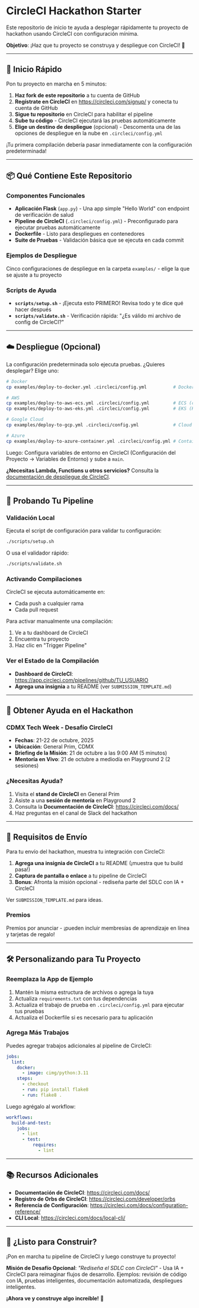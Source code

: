# CircleCI Hackathon Starter

Este repositorio de inicio te ayuda a desplegar rápidamente tu proyecto de hackathon usando CircleCI con configuración mínima.

**Objetivo**: ¡Haz que tu proyecto se construya y despliegue con CircleCI! 🚀

---

## 🚀 Inicio Rápido

Pon tu proyecto en marcha en 5 minutos:

1. **Haz fork de este repositorio** a tu cuenta de GitHub
2. **Regístrate en CircleCI** en https://circleci.com/signup/ y conecta tu cuenta de GitHub
3. **Sigue tu repositorio** en CircleCI para habilitar el pipeline
4. **Sube tu código** - CircleCI ejecutará las pruebas automáticamente
5. **Elige un destino de despliegue** (opcional) - Descomenta una de las opciones de despliegue en la nube en `.circleci/config.yml`

¡Tu primera compilación debería pasar inmediatamente con la configuración predeterminada!

---

## 📦 Qué Contiene Este Repositorio

### Componentes Funcionales

- **Aplicación Flask** (`app.py`) - Una app simple "Hello World" con endpoint de verificación de salud
- **Pipeline de CircleCI** (`.circleci/config.yml`) - Preconfigurado para ejecutar pruebas automáticamente
- **Dockerfile** - Listo para despliegues en contenedores
- **Suite de Pruebas** - Validación básica que se ejecuta en cada commit

### Ejemplos de Despliegue

Cinco configuraciones de despliegue en la carpeta `examples/` - elige la que se ajuste a tu proyecto

### Scripts de Ayuda

- **`scripts/setup.sh`** - ¡Ejecuta esto PRIMERO! Revisa todo y te dice qué hacer después
- **`scripts/validate.sh`** - Verificación rápida: "¿Es válido mi archivo de config de CircleCI?"

---

## ☁️ Despliegue (Opcional)

La configuración predeterminada solo ejecuta pruebas. ¿Quieres desplegar? Elige uno:

```bash
# Docker
cp examples/deploy-to-docker.yml .circleci/config.yml          # Docker Hub

# AWS
cp examples/deploy-to-aws-ecs.yml .circleci/config.yml         # ECS (contenedores)
cp examples/deploy-to-aws-eks.yml .circleci/config.yml         # EKS (Kubernetes)

# Google Cloud
cp examples/deploy-to-gcp.yml .circleci/config.yml             # Cloud Run

# Azure
cp examples/deploy-to-azure-container.yml .circleci/config.yml # Container Instances
```

Luego: Configura variables de entorno en CircleCI (Configuración del Proyecto → Variables de Entorno) y sube a `main`.

**¿Necesitas Lambda, Functions u otros servicios?** Consulta la [documentación de despliegue de CircleCI](https://circleci.com/docs/deployment-overview/).

---

## 🧪 Probando Tu Pipeline

### Validación Local

Ejecuta el script de configuración para validar tu configuración:

```bash
./scripts/setup.sh
```

O usa el validador rápido:

```bash
./scripts/validate.sh
```

### Activando Compilaciones

CircleCI se ejecuta automáticamente en:
- Cada push a cualquier rama
- Cada pull request

Para activar manualmente una compilación:
1. Ve a tu dashboard de CircleCI
2. Encuentra tu proyecto
3. Haz clic en "Trigger Pipeline"

### Ver el Estado de la Compilación

- **Dashboard de CircleCI**: https://app.circleci.com/pipelines/github/TU_USUARIO
- **Agrega una insignia** a tu README (ver `SUBMISSION_TEMPLATE.md`)

---

## 🎯 Obtener Ayuda en el Hackathon

### CDMX Tech Week - Desafío CircleCI

- **Fechas**: 21-22 de octubre, 2025
- **Ubicación**: General Prim, CDMX
- **Briefing de la Misión**: 21 de octubre a las 9:00 AM (5 minutos)
- **Mentoría en Vivo**: 21 de octubre a mediodía en Playground 2 (2 sesiones)

### ¿Necesitas Ayuda?

1. Visita el **stand de CircleCI** en General Prim
2. Asiste a una **sesión de mentoría** en Playground 2
3. Consulta la **Documentación de CircleCI**: https://circleci.com/docs/
4. Haz preguntas en el canal de Slack del hackathon

---

## 📝 Requisitos de Envío

Para tu envío del hackathon, muestra tu integración con CircleCI:

1. **Agrega una insignia de CircleCI** a tu README (¡muestra que tu build pasa!)
2. **Captura de pantalla o enlace** a tu pipeline de CircleCI
3. **Bonus**: Afronta la misión opcional - rediseña parte del SDLC con IA + CircleCI

Ver `SUBMISSION_TEMPLATE.md` para ideas.

### Premios

Premios por anunciar - ¡pueden incluir membresías de aprendizaje en línea y tarjetas de regalo!

---

## 🛠️ Personalizando para Tu Proyecto

### Reemplaza la App de Ejemplo

1. Mantén la misma estructura de archivos o agrega la tuya
2. Actualiza `requirements.txt` con tus dependencias
3. Actualiza el trabajo de prueba en `.circleci/config.yml` para ejecutar tus pruebas
4. Actualiza el Dockerfile si es necesario para tu aplicación

### Agrega Más Trabajos

Puedes agregar trabajos adicionales al pipeline de CircleCI:

```yaml
jobs:
  lint:
    docker:
      - image: cimg/python:3.11
    steps:
      - checkout
      - run: pip install flake8
      - run: flake8 .
```

Luego agrégalo al workflow:

```yaml
workflows:
  build-and-test:
    jobs:
      - lint
      - test:
          requires:
            - lint
```

---

## 📚 Recursos Adicionales

- **Documentación de CircleCI**: https://circleci.com/docs/
- **Registro de Orbs de CircleCI**: https://circleci.com/developer/orbs
- **Referencia de Configuración**: https://circleci.com/docs/configuration-reference/
- **CLI Local**: https://circleci.com/docs/local-cli/

---

## 🎉 ¿Listo para Construir?

¡Pon en marcha tu pipeline de CircleCI y luego construye tu proyecto!

**Misión de Desafío Opcional**: *"Rediseña el SDLC con CircleCI"* - Usa IA + CircleCI para reimaginar flujos de desarrollo. Ejemplos: revisión de código con IA, pruebas inteligentes, documentación automatizada, despliegues inteligentes.

**¡Ahora ve y construye algo increíble!** 🚀

